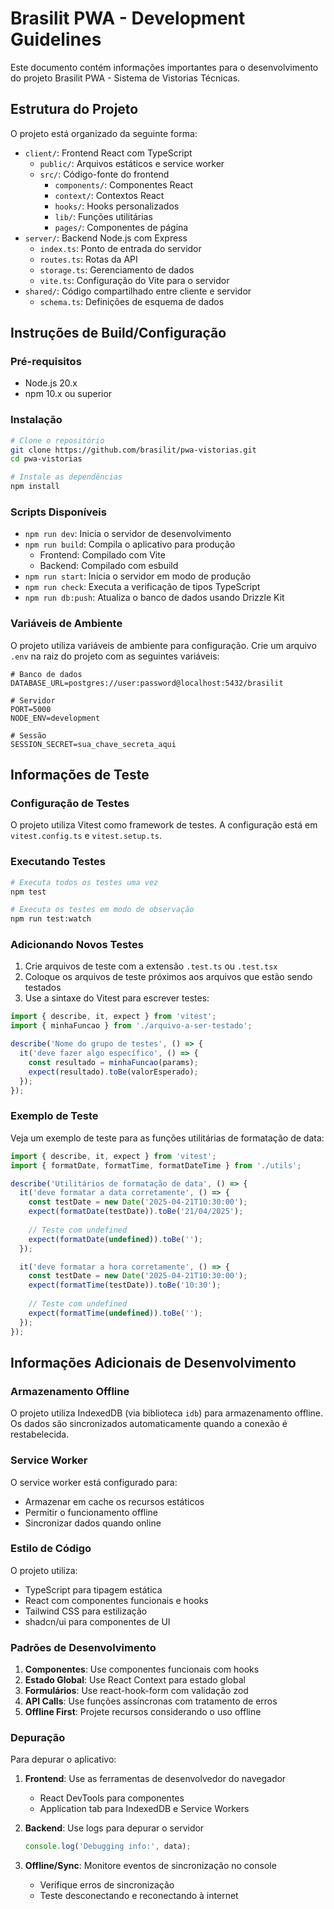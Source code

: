 # Brasilit PWA - Development Guidelines

Este documento contém informações importantes para o desenvolvimento do projeto Brasilit PWA - Sistema de Vistorias Técnicas.

## Estrutura do Projeto

O projeto está organizado da seguinte forma:

- `client/`: Frontend React com TypeScript
  - `public/`: Arquivos estáticos e service worker
  - `src/`: Código-fonte do frontend
    - `components/`: Componentes React
    - `context/`: Contextos React
    - `hooks/`: Hooks personalizados
    - `lib/`: Funções utilitárias
    - `pages/`: Componentes de página
- `server/`: Backend Node.js com Express
  - `index.ts`: Ponto de entrada do servidor
  - `routes.ts`: Rotas da API
  - `storage.ts`: Gerenciamento de dados
  - `vite.ts`: Configuração do Vite para o servidor
- `shared/`: Código compartilhado entre cliente e servidor
  - `schema.ts`: Definições de esquema de dados

## Instruções de Build/Configuração

### Pré-requisitos

- Node.js 20.x
- npm 10.x ou superior

### Instalação

```bash
# Clone o repositório
git clone https://github.com/brasilit/pwa-vistorias.git
cd pwa-vistorias

# Instale as dependências
npm install
```

### Scripts Disponíveis

- `npm run dev`: Inicia o servidor de desenvolvimento
- `npm run build`: Compila o aplicativo para produção
  - Frontend: Compilado com Vite
  - Backend: Compilado com esbuild
- `npm run start`: Inicia o servidor em modo de produção
- `npm run check`: Executa a verificação de tipos TypeScript
- `npm run db:push`: Atualiza o banco de dados usando Drizzle Kit

### Variáveis de Ambiente

O projeto utiliza variáveis de ambiente para configuração. Crie um arquivo `.env` na raiz do projeto com as seguintes variáveis:

```
# Banco de dados
DATABASE_URL=postgres://user:password@localhost:5432/brasilit

# Servidor
PORT=5000
NODE_ENV=development

# Sessão
SESSION_SECRET=sua_chave_secreta_aqui
```

## Informações de Teste

### Configuração de Testes

O projeto utiliza Vitest como framework de testes. A configuração está em `vitest.config.ts` e `vitest.setup.ts`.

### Executando Testes

```bash
# Executa todos os testes uma vez
npm test

# Executa os testes em modo de observação
npm run test:watch
```

### Adicionando Novos Testes

1. Crie arquivos de teste com a extensão `.test.ts` ou `.test.tsx`
2. Coloque os arquivos de teste próximos aos arquivos que estão sendo testados
3. Use a sintaxe do Vitest para escrever testes:

```typescript
import { describe, it, expect } from 'vitest';
import { minhaFuncao } from './arquivo-a-ser-testado';

describe('Nome do grupo de testes', () => {
  it('deve fazer algo específico', () => {
    const resultado = minhaFuncao(params);
    expect(resultado).toBe(valorEsperado);
  });
});
```

### Exemplo de Teste

Veja um exemplo de teste para as funções utilitárias de formatação de data:

```typescript
import { describe, it, expect } from 'vitest';
import { formatDate, formatTime, formatDateTime } from './utils';

describe('Utilitários de formatação de data', () => {
  it('deve formatar a data corretamente', () => {
    const testDate = new Date('2025-04-21T10:30:00');
    expect(formatDate(testDate)).toBe('21/04/2025');
    
    // Teste com undefined
    expect(formatDate(undefined)).toBe('');
  });

  it('deve formatar a hora corretamente', () => {
    const testDate = new Date('2025-04-21T10:30:00');
    expect(formatTime(testDate)).toBe('10:30');
    
    // Teste com undefined
    expect(formatTime(undefined)).toBe('');
  });
});
```

## Informações Adicionais de Desenvolvimento

### Armazenamento Offline

O projeto utiliza IndexedDB (via biblioteca `idb`) para armazenamento offline. Os dados são sincronizados automaticamente quando a conexão é restabelecida.

### Service Worker

O service worker está configurado para:
- Armazenar em cache os recursos estáticos
- Permitir o funcionamento offline
- Sincronizar dados quando online

### Estilo de Código

O projeto utiliza:
- TypeScript para tipagem estática
- React com componentes funcionais e hooks
- Tailwind CSS para estilização
- shadcn/ui para componentes de UI

### Padrões de Desenvolvimento

1. **Componentes**: Use componentes funcionais com hooks
2. **Estado Global**: Use React Context para estado global
3. **Formulários**: Use react-hook-form com validação zod
4. **API Calls**: Use funções assíncronas com tratamento de erros
5. **Offline First**: Projete recursos considerando o uso offline

### Depuração

Para depurar o aplicativo:

1. **Frontend**: Use as ferramentas de desenvolvedor do navegador
   - React DevTools para componentes
   - Application tab para IndexedDB e Service Workers

2. **Backend**: Use logs para depurar o servidor
   ```typescript
   console.log('Debugging info:', data);
   ```

3. **Offline/Sync**: Monitore eventos de sincronização no console
   - Verifique erros de sincronização
   - Teste desconectando e reconectando à internet